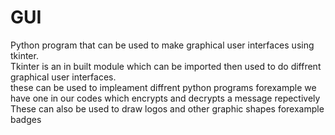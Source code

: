 # GUI
Python program that can be used to make graphical user interfaces using tkinter.<br />
Tkinter is an in built module which can be imported then used to do diffrent graphical user interfaces.<br />
these can be used to impleament diffrent python programs
forexample we have one in our codes which encrypts and decrypts a message repectively
These can also be used to draw logos and other graphic shapes forexample badges
